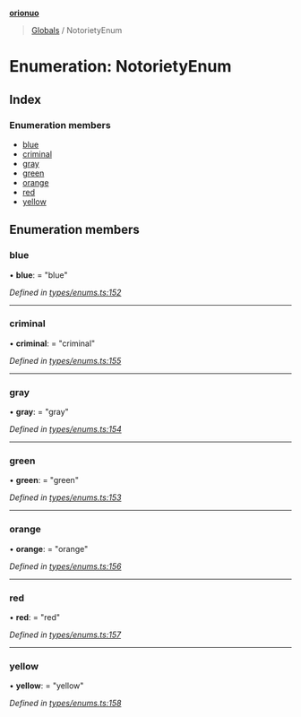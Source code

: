 **[orionuo](../README.md)**

> [Globals](../globals.md) / NotorietyEnum

# Enumeration: NotorietyEnum

## Index

### Enumeration members

* [blue](notorietyenum.md#blue)
* [criminal](notorietyenum.md#criminal)
* [gray](notorietyenum.md#gray)
* [green](notorietyenum.md#green)
* [orange](notorietyenum.md#orange)
* [red](notorietyenum.md#red)
* [yellow](notorietyenum.md#yellow)

## Enumeration members

### blue

•  **blue**:  = "blue"

*Defined in [types/enums.ts:152](https://github.com/msviha/orionuo/blob/0a4af4e/src/types/enums.ts#L152)*

___

### criminal

•  **criminal**:  = "criminal"

*Defined in [types/enums.ts:155](https://github.com/msviha/orionuo/blob/0a4af4e/src/types/enums.ts#L155)*

___

### gray

•  **gray**:  = "gray"

*Defined in [types/enums.ts:154](https://github.com/msviha/orionuo/blob/0a4af4e/src/types/enums.ts#L154)*

___

### green

•  **green**:  = "green"

*Defined in [types/enums.ts:153](https://github.com/msviha/orionuo/blob/0a4af4e/src/types/enums.ts#L153)*

___

### orange

•  **orange**:  = "orange"

*Defined in [types/enums.ts:156](https://github.com/msviha/orionuo/blob/0a4af4e/src/types/enums.ts#L156)*

___

### red

•  **red**:  = "red"

*Defined in [types/enums.ts:157](https://github.com/msviha/orionuo/blob/0a4af4e/src/types/enums.ts#L157)*

___

### yellow

•  **yellow**:  = "yellow"

*Defined in [types/enums.ts:158](https://github.com/msviha/orionuo/blob/0a4af4e/src/types/enums.ts#L158)*
